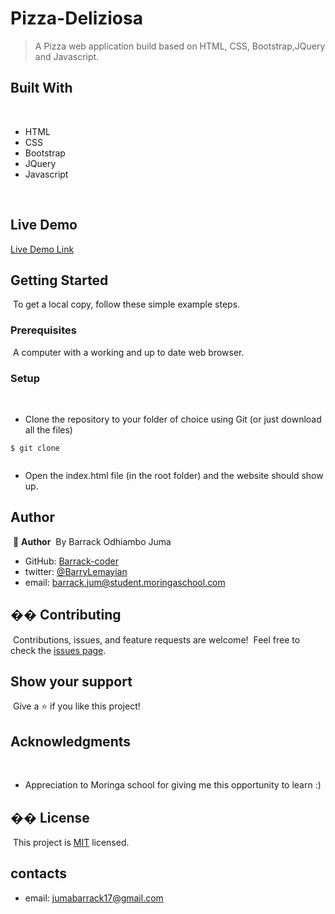 # Pizza-Deliziosa


> A Pizza web application build based on HTML, CSS, Bootstrap,JQuery and Javascript.
​
​
​
​
## Built With
​
- HTML
- CSS
- Bootstrap
- JQuery
- Javascript
 
​
## Live Demo
​[Live Demo Link](https://barrack-coder.github.io/Pizza-Deliziosa/)
​
​
## Getting Started
​
To get a local copy, follow these simple example steps.
​
### Prerequisites
​
A computer with a working and up to date web browser.
​
### Setup
​
- Clone the repository to your folder of choice using Git (or just download all the files)
```
$ git clone 
​
```
- Open the index.html file (in the root folder) and the website should show up.
​
## Author
​
👤 **Author**
​
  By Barrack Odhiambo Juma
​
- GitHub: [Barrack-coder](https://github.com/Barrack-coder)
- twitter: [@BarryLemayian](https://twitter.com/home?lang=en)
- email: barrack.jum@student.moringaschool.com
​
​
​
​
​
## �� Contributing
​
Contributions, issues, and feature requests are welcome!
​
Feel free to check the [issues page](ISSUE_TEMPLATE/feature_request.md).
​
## Show your support
​
Give a ⭐️ if you like this project!
​
## Acknowledgments
​
- Appreciation to  Moringa school for giving me this opportunity to learn :)
​
## �� License
​
This project is [MIT](LICENSE) licensed.

## contacts

- email: jumabarrack17@gmail.com